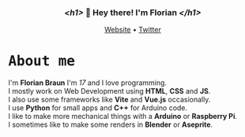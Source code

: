 <h3 align="center"><i>&lt;h1&gt;</i> 👋 Hey there! I'm Florian <i>&lt;/h1&gt;</i></h3>
<p align="center">
  <a href="https://florianb.tk">Website</a> •
  <a href="https://twitter.com/Floski11">Twitter</a>
</p>

<h1><samp>About me</samp></h1>

I'm **Florian Braun** I'm *17* and I love programming.<br>
I mostly work on Web Development using **HTML**, **CSS** and **JS**.<br>
I also use some frameworks like **Vite** and **Vue.js** occasionally.<br>
I use **Python** for small apps and **C++** for Arduino code.<br>
I like to make more mechanical things with a **Arduino** or **Raspberry Pi**.<br>
I sometimes like to make some renders in **Blender** or **Aseprite**.
